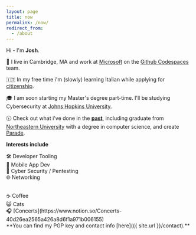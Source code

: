 ```yaml
---
layout: page
title: now
permalink: /now/
redirect_from:
  - /about
---
```


Hi - I'm **Josh**.

📍 I live in Cambridge, MA and work at [Microsoft](https://microsoft.com/) on the [Github Codespaces](https://github.com/features/codespaces) team.

🇮🇹 In my free time i'm (slowly) learning Italian while applying for [citizenship](/jure-sanguinis). 

🎓 I am soon starting my Master's degree part-time.  I'll be studying Cybersecurity at [Johns Hopkins University](https://pages.jh.edu/jspice10/).

🕥 Check out what i've done in the [**past**](/past), including graduate from [Northeastern University](http://ccs.neu.edu/home/joshua) with a degree in computer science, and create [Parade](https://parade.events/).

**Interests include**

🛠 Developer Tooling<br>
📱 Mobile App Dev<br>
🔐 Cyber Security / Pentesting<br>
🌐 Networking<br>

<br>
☕️ Coffee<br>
😺 Cats<br>
🎧 [Concerts](https://www.notion.so/Concerts-40d26ea2565a426a8d6f1a971b006155)

<br>
**You can find my PGP key and contact info [here]({{ site.url }}/contact).**

